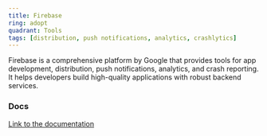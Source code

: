 ```yaml
---
title: Firebase
ring: adopt
quadrant: Tools
tags: [distribution, push notifications, analytics, crashlytics]
---
```


Firebase is a comprehensive platform by Google that provides tools for app development, distribution, push notifications, analytics, and crash reporting. It helps developers build high-quality applications with robust backend services.

### Docs

[Link to the documentation](https://firebase.google.com/docs)
